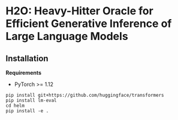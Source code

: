 # H2O: Heavy-Hitter Oracle for Efficient Generative Inference of Large Language Models

## Installation

**Requirements**

- PyTorch >= 1.12

```
pip install git+https://github.com/huggingface/transformers
pip install lm-eval
cd helm
pip install -e .
```


